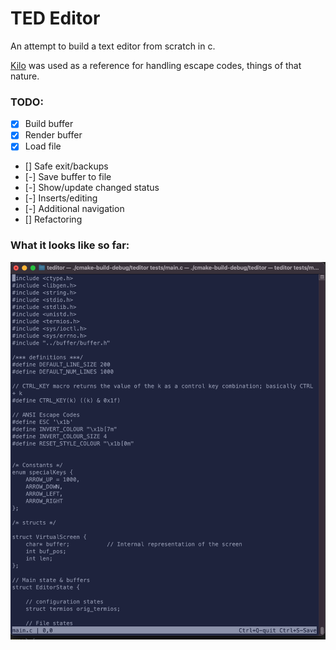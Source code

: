 # TED Editor

An attempt to build a text editor from scratch in c.

[Kilo](https://github.com/antirez/kilo) was used as a reference for handling escape codes, things of that nature.

### TODO:

- [x] Build buffer
- [x] Render buffer
- [x] Load file
- []  Safe exit/backups
- [-] Save buffer to file
- [-] Show/update changed status
- [-] Inserts/editing
- [-] Additional navigation 
- [] Refactoring

### What it looks like so far:
![Alt text](screenshot.png "Ted")
